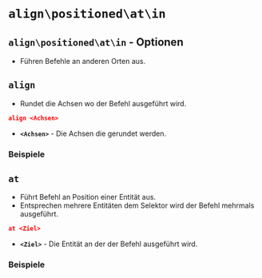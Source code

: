 # ```align\positioned\at\in```
## ```align\positioned\at\in``` - Optionen
* Führen Befehle an anderen Orten aus.
## ```align```
*  Rundet die Achsen wo der Befehl ausgeführt wird.
```json
align <Achsen>
```
* **`<Achsen>`** - Die Achsen die gerundet werden.
### Beispiele

## ```at```
* Führt Befehl an Position einer Entität aus.
* Entsprechen mehrere Entitäten dem Selektor wird der Befehl mehrmals ausgeführt.
```json
at <Ziel>
```
* **`<Ziel>`** - Die Entität an der der Befehl ausgeführt wird.
### Beispiele
